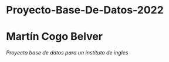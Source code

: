 # Proyecto-Base-De-Datos-2022
# Martín Cogo Belver
*Proyecto base de datos para un instituto de ingles*
